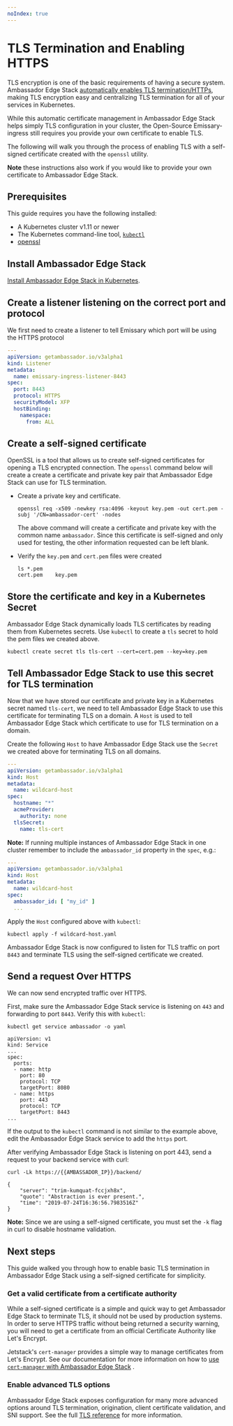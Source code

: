 ```yaml
---
noIndex: true
---
```


# TLS Termination and Enabling HTTPS

TLS encryption is one of the basic requirements of having a secure system. Ambassador Edge Stack [automatically enables TLS termination/HTTPs](../using-custom-resources/the-host-resource.md#tls-settings), making TLS encryption easy and centralizing TLS termination for all of your services in Kubernetes.

While this automatic certificate management in Ambassador Edge Stack helps simply TLS configuration in your cluster, the Open-Source Emissary-ingress still requires you provide your own certificate to enable TLS.

The following will walk you through the process of enabling TLS with a self-signed certificate created with the `openssl` utility.

**Note** these instructions also work if you would like to provide your own certificate to Ambassador Edge Stack.

## Prerequisites

This guide requires you have the following installed:

* A Kubernetes cluster v1.11 or newer
* The Kubernetes command-line tool, [`kubectl`](https://kubernetes.io/docs/tasks/tools/install-kubectl/)
* [openssl](https://www.openssl.org/source/)

## Install Ambassador Edge Stack

[Install Ambassador Edge Stack in Kubernetes](../../).

## Create a listener listening on the correct port and protocol

We first need to create a listener to tell Emissary which port will be using the HTTPS protocol

```yaml
---
apiVersion: getambassador.io/v3alpha1
kind: Listener
metadata:
  name: emissary-ingress-listener-8443
spec:
  port: 8443
  protocol: HTTPS
  securityModel: XFP
  hostBinding:
    namespace:
      from: ALL
```

## Create a self-signed certificate

OpenSSL is a tool that allows us to create self-signed certificates for opening a TLS encrypted connection. The `openssl` command below will create a create a certificate and private key pair that Ambassador Edge Stack can use for TLS termination.

*   Create a private key and certificate.

    ```
    openssl req -x509 -newkey rsa:4096 -keyout key.pem -out cert.pem -subj '/CN=ambassador-cert' -nodes
    ```

    The above command will create a certificate and private key with the common name `ambassador`. Since this certificate is self-signed and only used for testing, the other information requested can be left blank.
*   Verify the `key.pem` and `cert.pem` files were created

    ```
    ls *.pem
    cert.pem	key.pem
    ```

## Store the certificate and key in a Kubernetes Secret

Ambassador Edge Stack dynamically loads TLS certificates by reading them from Kubernetes secrets. Use `kubectl` to create a `tls` secret to hold the pem files we created above.

```
kubectl create secret tls tls-cert --cert=cert.pem --key=key.pem
```

## Tell Ambassador Edge Stack to use this secret for TLS termination

Now that we have stored our certificate and private key in a Kubernetes secret named `tls-cert`, we need to tell Ambassador Edge Stack to use this certificate for terminating TLS on a domain. A `Host` is used to tell Ambassador Edge Stack which certificate to use for TLS termination on a domain.

Create the following `Host` to have Ambassador Edge Stack use the `Secret` we created above for terminating TLS on all domains.

```yaml
---
apiVersion: getambassador.io/v3alpha1
kind: Host
metadata:
  name: wildcard-host
spec:
  hostname: "*"
  acmeProvider:
    authority: none
  tlsSecret:
    name: tls-cert
```

**Note:** If running multiple instances of Ambassador Edge Stack in one cluster remember to include the `ambassador_id` property in the `spec`, e.g.:

```yaml
---
apiVersion: getambassador.io/v3alpha1
kind: Host
metadata:
  name: wildcard-host
spec:
  ambassador_id: [ "my_id" ]
  ...
```

Apply the `Host` configured above with `kubectl`:

```
kubectl apply -f wildcard-host.yaml
```

Ambassador Edge Stack is now configured to listen for TLS traffic on port `8443` and terminate TLS using the self-signed certificate we created.

## Send a request Over HTTPS

We can now send encrypted traffic over HTTPS.

First, make sure the Ambassador Edge Stack service is listening on `443` and forwarding to port `8443`. Verify this with `kubectl`:

```
kubectl get service ambassador -o yaml

apiVersion: v1
kind: Service
...
spec:
  ports:
  - name: http
    port: 80
    protocol: TCP
    targetPort: 8080
  - name: https
    port: 443
    protocol: TCP
    targetPort: 8443
...
```

If the output to the `kubectl` command is not similar to the example above, edit the Ambassador Edge Stack service to add the `https` port.

After verifying Ambassador Edge Stack is listening on port 443, send a request to your backend service with curl:

```
curl -Lk https://{{AMBASSADOR_IP}}/backend/

{
    "server": "trim-kumquat-fccjxh8x",
    "quote": "Abstraction is ever present.",
    "time": "2019-07-24T16:36:56.7983516Z"
}
```

**Note:** Since we are using a self-signed certificate, you must set the `-k` flag in curl to disable hostname validation.

## Next steps

This guide walked you through how to enable basic TLS termination in Ambassador Edge Stack using a self-signed certificate for simplicity.

### Get a valid certificate from a certificate authority

While a self-signed certificate is a simple and quick way to get Ambassador Edge Stack to terminate TLS, it should not be used by production systems. In order to serve HTTPS traffic without being returned a security warning, you will need to get a certificate from an official Certificate Authority like Let's Encrypt.

Jetstack's `cert-manager` provides a simple way to manage certificates from Let's Encrypt. See our documentation for more information on how to [use `cert-manager` with Ambassador Edge Stack](using-cert-manager.md) .

### Enable advanced TLS options

Ambassador Edge Stack exposes configuration for many more advanced options around TLS termination, origination, client certificate validation, and SNI support. See the full [TLS reference](tls-overview.md) for more information.
